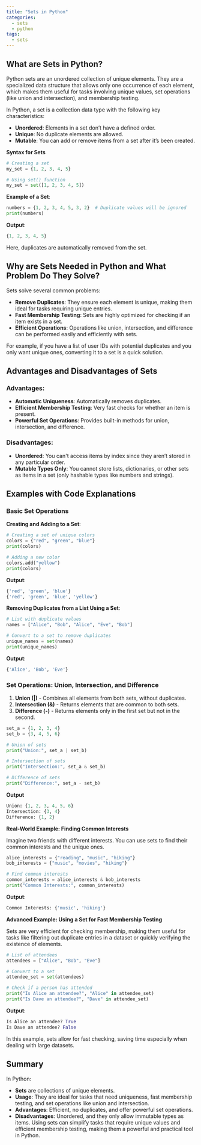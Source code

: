```yaml
---
title: "Sets in Python"
categories:
  - sets
  - python
tags:
  - sets
---
```

## What are Sets in Python?
Python sets are an unordered collection of unique elements. They are a specialized data structure that allows only one occurrence of each element, which makes them useful for tasks involving unique values, set operations (like union and intersection), and membership testing.

In Python, a set is a collection data type with the following key characteristics:

- **Unordered**: Elements in a set don’t have a defined order.
- **Unique**: No duplicate elements are allowed.
- **Mutable**: You can add or remove items from a set after it’s been created.

**Syntax for Sets**
```python
# Creating a set
my_set = {1, 2, 3, 4, 5}

# Using set() function
my_set = set([1, 2, 3, 4, 5])
```
**Example of a Set**:
```python
numbers = {1, 2, 3, 4, 5, 3, 2}  # Duplicate values will be ignored
print(numbers)
```
**Output**:
```python
{1, 2, 3, 4, 5}
```
Here, duplicates are automatically removed from the set.

## Why are Sets Needed in Python and What Problem Do They Solve?
Sets solve several common problems:

- **Remove Duplicates**: They ensure each element is unique, making them ideal for tasks requiring unique entries.
- **Fast Membership Testing**: Sets are highly optimized for checking if an item exists in a set.
- **Efficient Operations**: Operations like union, intersection, and difference can be performed easily and efficiently with sets.

For example, if you have a list of user IDs with potential duplicates and you only want unique ones, converting it to a set is a quick solution.

## Advantages and Disadvantages of Sets

### Advantages:
- **Automatic Uniqueness**: Automatically removes duplicates.
- **Efficient Membership Testing**: Very fast checks for whether an item is present.
- **Powerful Set Operations**: Provides built-in methods for union, intersection, and difference.

### Disadvantages:
- **Unordered**: You can't access items by index since they aren’t stored in any particular order.
- **Mutable Types Only**: You cannot store lists, dictionaries, or other sets as items in a set (only hashable types like numbers and strings).


## Examples with Code Explanations
### Basic Set Operations
**Creating and Adding to a Set**:
```python
# Creating a set of unique colors
colors = {"red", "green", "blue"}
print(colors)

# Adding a new color
colors.add("yellow")
print(colors)
```
**Output**:
```python
{'red', 'green', 'blue'}
{'red', 'green', 'blue', 'yellow'}
```

**Removing Duplicates from a List Using a Set**:
```python
# List with duplicate values
names = ["Alice", "Bob", "Alice", "Eve", "Bob"]

# Convert to a set to remove duplicates
unique_names = set(names)
print(unique_names)
```
**Output**:
```python
{'Alice', 'Bob', 'Eve'}
```

### Set Operations: Union, Intersection, and Difference
1. **Union (|)** - Combines all elements from both sets, without duplicates.
2. **Intersection (&)** - Returns elements that are common to both sets.
3. **Difference (-)** - Returns elements only in the first set but not in the second.

```python
set_a = {1, 2, 3, 4}
set_b = {3, 4, 5, 6}

# Union of sets
print("Union:", set_a | set_b)

# Intersection of sets
print("Intersection:", set_a & set_b)

# Difference of sets
print("Difference:", set_a - set_b)
```
**Output**
```python
Union: {1, 2, 3, 4, 5, 6}
Intersection: {3, 4}
Difference: {1, 2}
```

**Real-World Example: Finding Common Interests**

Imagine two friends with different interests. You can use sets to find their common interests and the unique ones.
```python
alice_interests = {"reading", "music", "hiking"}
bob_interests = {"music", "movies", "hiking"}

# Find common interests
common_interests = alice_interests & bob_interests
print("Common Interests:", common_interests)
```
**Output**:
```python
Common Interests: {'music', 'hiking'}
```

**Advanced Example: Using a Set for Fast Membership Testing**

Sets are very efficient for checking membership, making them useful for tasks like filtering out duplicate entries in a dataset or quickly verifying the existence of elements.
```python
# List of attendees
attendees = ["Alice", "Bob", "Eve"]

# Convert to a set
attendee_set = set(attendees)

# Check if a person has attended
print("Is Alice an attendee?", "Alice" in attendee_set)
print("Is Dave an attendee?", "Dave" in attendee_set)
```
**Output**:
```python
Is Alice an attendee? True
Is Dave an attendee? False
```
In this example, sets allow for fast checking, saving time especially when dealing with large datasets.

## Summary
In Python:

- **Sets** are collections of unique elements.
- **Usage**: They are ideal for tasks that need uniqueness, fast membership testing, and set operations like union and intersection.
- **Advantages**: Efficient, no duplicates, and offer powerful set operations.
- **Disadvantages**: Unordered, and they only allow immutable types as items.
Using sets can simplify tasks that require unique values and efficient membership testing, making them a powerful and practical tool in Python.